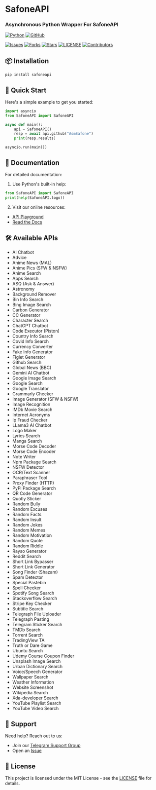 # SafoneAPI

### Asynchronous Python Wrapper For SafoneAPI

[![Python](http://forthebadge.com/images/badges/made-with-python.svg)](https://python.org)
[![GitHub](https://forthebadge.com/images/badges/built-by-developers.svg)](https://github.com/)

[![Issues](https://img.shields.io/github/issues/AsmSafone/SafoneAPI?style=for-the-badge&color=orange)](https://github.com/AsmSafone/SafoneAPI/issues)
[![Forks](https://img.shields.io/github/forks/AsmSafone/SafoneAPI?style=for-the-badge&color=orange)](https://github.com/AsmSafone/SafoneAPI/fork)
[![Stars](https://img.shields.io/github/stars/AsmSafone/SafoneAPI?style=for-the-badge&color=orange)](https://github.com/AsmSafone/SafoneAPI)
[![LICENSE](https://img.shields.io/github/license/AsmSafone/SafoneAPI?color=orange&style=for-the-badge)](https://github.com/AsmSafone/SafoneAPI)
[![Contributors](https://img.shields.io/github/contributors/AsmSafone/SafoneAPI?style=for-the-badge&color=orange)](https://github.com/AsmSafone/SafoneAPI)


## 📦 Installation

```sh
pip install safoneapi
```

## 🚀 Quick Start

Here's a simple example to get you started:

```python
import asyncio
from SafoneAPI import SafoneAPI

async def main():
    api = SafoneAPI()
    resp = await api.github("AsmSafone")
    print(resp.results)

asyncio.run(main())
```

## 📖 Documentation

For detailed documentation:

1. Use Python's built-in help:
```python
from SafoneAPI import SafoneAPI
print(help(SafoneAPI.logo))
```

2. Visit our online resources:
- [API Playground](https://api.safone.vip/docs)
- [Read the Docs](https://api.safone.vip/redoc)

## 🛠️ Available APIs

- AI Chatbot
- Advice
- Anime News (MAL)
- Anime Pics (SFW & NSFW)
- Anime Search
- Apps Search
- ASQ (Ask & Answer)
- Astronomy
- Background Remover
- Bin Info Search
- Bing Image Search
- Carbon Generator
- CC Generator
- Character Search
- ChatGPT Chatbot
- Code Executor (Piston)
- Country Info Search
- Covid Info Search
- Currency Converter
- Fake Info Generator
- Figlet Generator
- Github Search
- Global News (BBC)
- Gemini AI Chatbot
- Google Image Search
- Google Search
- Google Translator
- Grammarly Checker
- Image Generator (SFW & NSFW)
- Image Recognition
- IMDb Movie Search
- Internet Acronyms
- Ip Fraud Checker
- LLama3 AI Chatbot
- Logo Maker
- Lyrics Search
- Manga Search
- Morse Code Decoder
- Morse Code Encoder
- Note Writer
- Npm Package Search
- NSFW Detector
- OCR/Text Scanner
- Paraphraser Tool
- Proxy Finder (HTTP)
- PyPi Package Search
- QR Code Generator
- Quotly Sticker
- Random Bully
- Random Excuses
- Random Facts
- Random Insult
- Random Jokes
- Random Memes
- Random Motivation
- Random Quote
- Random Riddle
- Rayso Generator
- Reddit Search
- Short Link Bypasser
- Short Link Generator
- Song Finder (Shazam)
- Spam Detector
- Special Pastebin
- Spell Checker
- Spotify Song Search
- Stackoverflow Search
- Stripe Key Checker
- Subtitle Search
- Telegraph File Uploader
- Telegraph Pasting
- Telegram Sticker Search
- TMDb Search
- Torrent Search
- TradingView TA
- Truth or Dare Game
- Ubuntu Search
- Udemy Course Coupon Finder
- Unsplash Image Search
- Urban Dictionary Search
- Voice/Speech Generator
- Wallpaper Search
- Weather Information
- Website Screenshot
- Wikipedia Search
- Xda-developer Search
- YouTube Playlist Search
- YouTube Video Search

## 💬 Support

Need help? Reach out to us:
- Join our [Telegram Support Group](https://t.me/AsmSupport)
- Open an [Issue](https://github.com/AsmSafone/SafoneAPI/issues)

## 📝 License

This project is licensed under the MIT License - see the [LICENSE](LICENSE) file for details.
